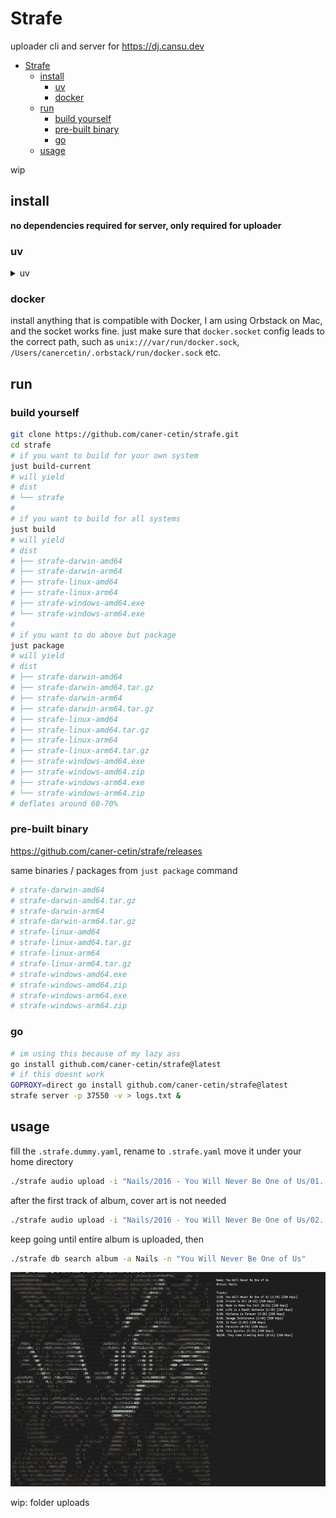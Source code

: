 # Strafe
uploader cli and server for https://dj.cansu.dev

- [Strafe](#strafe)
  - [install](#install)
    - [uv](#uv)
    - [docker](#docker)
  - [run](#run)
    - [build yourself](#build-yourself)
    - [pre-built binary](#pre-built-binary)
    - [go](#go)
  - [usage](#usage)

wip

## install

**no dependencies required for server, only required for uploader**

### uv

<details>

<summary> uv </summary>

macos // linux
```bash
curl -LsSf https://astral.sh/uv/install.sh | sh
# inspect the script if you want to
curl -LsSf https://astral.sh/uv/install.sh | less
```
windows
```bash
powershell -ExecutionPolicy ByPass -c "irm https://astral.sh/uv/install.ps1 | iex"
# inspect the script if you want to
powershell -c "irm https://astral.sh/uv/install.ps1 | more"
```
if you dont want installation scripts just https://docs.astral.sh/uv/getting-started/installation/#installation-methods pick one, make sure `uv` binary is in path.


</details>

### docker

install anything that is compatible with Docker, I am using Orbstack on Mac, and the socket works fine. just make sure that `docker.socket` config leads to the correct path, such as `unix:///var/run/docker.sock`, `/Users/canercetin/.orbstack/run/docker.sock` etc.

## run

### build yourself

```bash
git clone https://github.com/caner-cetin/strafe.git
cd strafe
# if you want to build for your own system
just build-current
# will yield
# dist
# └── strafe
#
# if you want to build for all systems
just build
# will yield
# dist
# ├── strafe-darwin-amd64
# ├── strafe-darwin-arm64
# ├── strafe-linux-amd64
# ├── strafe-linux-arm64
# ├── strafe-windows-amd64.exe
# └── strafe-windows-arm64.exe
#
# if you want to do above but package 
just package
# will yield
# dist
# ├── strafe-darwin-amd64
# ├── strafe-darwin-amd64.tar.gz
# ├── strafe-darwin-arm64
# ├── strafe-darwin-arm64.tar.gz
# ├── strafe-linux-amd64
# ├── strafe-linux-amd64.tar.gz
# ├── strafe-linux-arm64
# ├── strafe-linux-arm64.tar.gz
# ├── strafe-windows-amd64.exe
# ├── strafe-windows-amd64.zip
# ├── strafe-windows-arm64.exe
# └── strafe-windows-arm64.zip
# deflates around 60-70%
```

### pre-built binary

https://github.com/caner-cetin/strafe/releases

same binaries / packages from `just package` command
```bash
# strafe-darwin-amd64
# strafe-darwin-amd64.tar.gz
# strafe-darwin-arm64
# strafe-darwin-arm64.tar.gz
# strafe-linux-amd64
# strafe-linux-amd64.tar.gz
# strafe-linux-arm64
# strafe-linux-arm64.tar.gz
# strafe-windows-amd64.exe
# strafe-windows-amd64.zip
# strafe-windows-arm64.exe
# strafe-windows-arm64.zip
```

### go
```bash
# im using this because of my lazy ass
go install github.com/caner-cetin/strafe@latest
# if this doesnt work
GOPROXY=direct go install github.com/caner-cetin/strafe@latest
strafe server -p 37550 -v > logs.txt &
```
## usage
fill the `.strafe.dummy.yaml`, rename to `.strafe.yaml` move it under your home directory

```bash
./strafe audio upload -i "Nails/2016 - You Will Never Be One of Us/01. You Will Never Be One of Us.mp3" -c folder.jpg
```
after the first track of album, cover art is not needed
```bash
./strafe audio upload -i "Nails/2016 - You Will Never Be One of Us/02. Friend to All.mp3"
```
keep going until entire album is uploaded, then
```bash
./strafe db search album -a Nails -n "You Will Never Be One of Us"
```

![alt text](./static/searchalbum.png)

wip: folder uploads